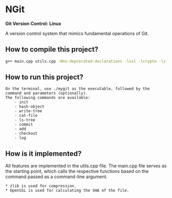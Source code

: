 # NGit  
**Git Version Control: Linux**  

A version control system that mimics fundamental operations of Git.  

## How to compile this project?  
```bash
g++ main.cpp utils.cpp -Wno-deprecated-declarations -lssl -lcrypto -lz -o mygit
```

## How to run this project?

    On the terminal, use ./mygit as the executable, followed by the command and parameters (optionally).
    The following commands are available:
        - init
        - hash-object
        - write-tree
        - cat-file
        - ls-tree
        - commit
        - add
        - checkout
        - log

## How is it implemented?

All features are implemented in the utils.cpp file. The main.cpp file serves as the starting point, which calls the respective functions based on the command passed as a command-line argument.

    * zlib is used for compression.
    * OpenSSL is used for calculating the SHA of the file.
